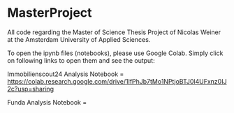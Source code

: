 # MasterProject

All code regarding the Master of Science Thesis Project of Nicolas Weiner at the Amsterdam University of Applied Sciences. 

To open the ipynb files (notebooks), please use Google Colab. Simply click on following links to open them and see the output: 

Immobilienscout24 Analysis Notebook = https://colab.research.google.com/drive/1lfPhJb7tMo1NPtjoBTJ0l4UFxnz0IJ2c?usp=sharing

Funda Analysis Notebook = 
